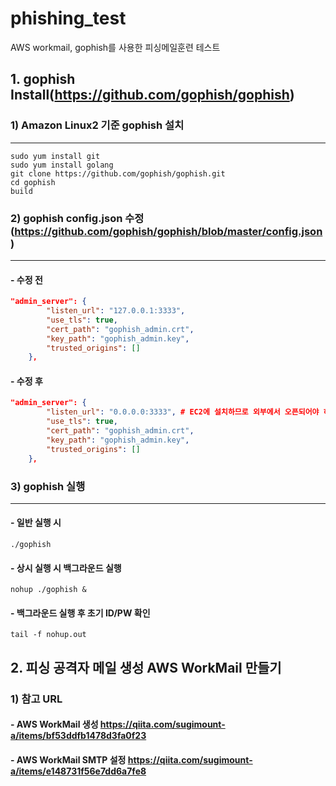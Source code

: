 # phishing_test
AWS workmail, gophish를 사용한 피싱메일훈련 테스트

## 1. gophish Install(https://github.com/gophish/gophish)   

### 1) Amazon Linux2 기준 gophish 설치
---


```
sudo yum install git
sudo yum install golang
git clone https://github.com/gophish/gophish.git
cd gophish 
build
```
### 2) gophish config.json 수정(https://github.com/gophish/gophish/blob/master/config.json)
---
#### - 수정 전
```json
"admin_server": {
		"listen_url": "127.0.0.1:3333",
		"use_tls": true,
		"cert_path": "gophish_admin.crt",
		"key_path": "gophish_admin.key",
		"trusted_origins": []
	},
```
#### - 수정 후
```json
"admin_server": {
		"listen_url": "0.0.0.0:3333", # EC2에 설치하므로 외부에서 오픈되어야 하며, ACL은 보안그룹으로 제어
		"use_tls": true,
		"cert_path": "gophish_admin.crt",
		"key_path": "gophish_admin.key",
		"trusted_origins": []
	},
```

### 3) gophish 실행
---
#### - 일반 실행 시 
```
./gophish
```
#### - 상시 실행 시 백그라운드 실행
```
nohup ./gophish &
```
#### - 백그라운드 실행 후 초기 ID/PW 확인
```
tail -f nohup.out
```

## 2. 피싱 공격자 메일 생성 AWS WorkMail 만들기
### 1) 참고 URL
#### - AWS WorkMail 생성 https://qiita.com/sugimount-a/items/bf53ddfb1478d3fa0f23
#### - AWS WorkMail SMTP 설정 https://qiita.com/sugimount-a/items/e148731f56e7dd6a7fe8





      
    


